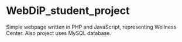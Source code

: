 # WebDiP_student_project
Simple webpage written in PHP and JavaScript, representing Wellness Center. Also project uses MySQL database.
